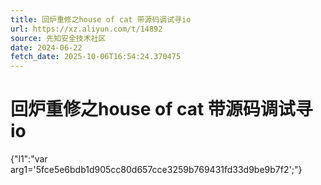 ```yaml
---
title: 回炉重修之house of cat 带源码调试寻io
url: https://xz.aliyun.com/t/14892
source: 先知安全技术社区
date: 2024-06-22
fetch_date: 2025-10-06T16:54:24.370475
---
```


# 回炉重修之house of cat 带源码调试寻io

{"l1":"var arg1='5fce5e6bdb1d905cc80d657cce3259b769431fd33d9be9b7f2';"}
